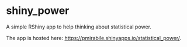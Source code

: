 # shiny_power
A simple RShiny app to help thinking about statistical power.

The app is hosted here: https://pmirabile.shinyapps.io/statistical_power/. 
